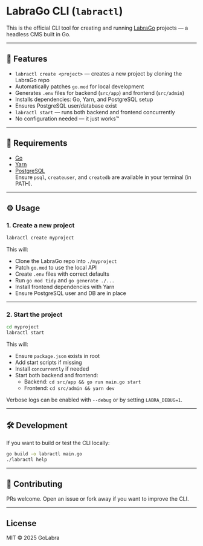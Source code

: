 # LabraGo CLI (`labractl`)

This is the official CLI tool for creating and running [LabraGo](https://github.com/GoLabra/labra) projects — a headless CMS built in Go.

---

## 🚀 Features

- `labractl create <project>` — creates a new project by cloning the LabraGo repo
- Automatically patches `go.mod` for local development
- Generates `.env` files for backend (`src/app`) and frontend (`src/admin`)
- Installs dependencies: Go, Yarn, and PostgreSQL setup
- Ensures PostgreSQL user/database exist
- `labractl start` — runs both backend and frontend concurrently
- No configuration needed — it just works™

---

## 🧱 Requirements

- [Go](https://golang.org/doc/install)
- [Yarn](https://yarnpkg.com/)
- [PostgreSQL](https://www.postgresql.org/download/)  
  Ensure `psql`, `createuser`, and `createdb` are available in your terminal (in PATH).

---

## ⚙️ Usage

### 1. Create a new project

```bash
labractl create myproject
```

This will:

- Clone the LabraGo repo into `./myproject`
- Patch `go.mod` to use the local API
- Create `.env` files with correct defaults
- Run `go mod tidy` and `go generate ./...`
- Install frontend dependencies with Yarn
- Ensure PostgreSQL user and DB are in place

---

### 2. Start the project

```bash
cd myproject
labractl start
```

This will:

- Ensure `package.json` exists in root
- Add start scripts if missing
- Install `concurrently` if needed
- Start both backend and frontend:
    - Backend: `cd src/app && go run main.go start`
    - Frontend: `cd src/admin && yarn dev`

Verbose logs can be enabled with `--debug` or by setting `LABRA_DEBUG=1`.

---

## 🛠 Development

If you want to build or test the CLI locally:

```bash
go build -o labractl main.go
./labractl help
```

---

## 🤝 Contributing

PRs welcome. Open an issue or fork away if you want to improve the CLI.

---

## License

MIT © 2025 GoLabra
